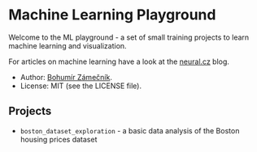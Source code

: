 Machine Learning Playground
===========================

Welcome to the ML playground - a set of small training projects to learn machine learning and visualization.

For articles on machine learning have a look at the [neural.cz](http://neural.cz/) blog.

- Author: [Bohumír Zámečník](http://bohumirzamecnik.cz).
- License: MIT (see the LICENSE file).

## Projects

- `boston_dataset_exploration` - a basic data analysis of the Boston housing prices dataset
